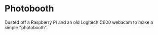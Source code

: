 # Photobooth

Dusted off a Raspberry Pi and an old Logitech C600 webacam to make a simple "photobooth". 
